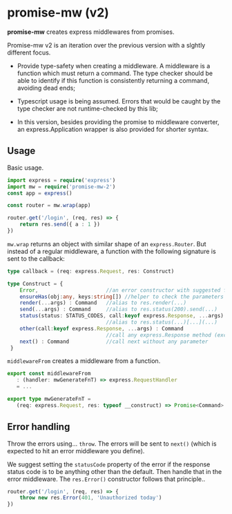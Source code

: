# promise-mw (v2)

**promise-mw** creates express middlewares from promises.

Promise-mw v2 is an iteration over the previous version with a slghtly different focus.

  - Provide type-safety when creating a middleware. A middleware is a function which must
    return a command. The type checker should be able to identify if this function is consistently
    returning a command, avoiding dead ends;

  - Typescript usage is being assumed. Errors that would be caught by the type checker are not
    runtime-checked by this lib;

  - In this version, besides providing the promise to middleware converter, an express.Application
    wrapper is also provided for shorter syntax.

## Usage

Basic usage.

```typescript
import express = require('express')
import mw = require('promise-mw-2')
const app = express()

const router = mw.wrap(app)

router.get('/login', (req, res) => {
    return res.send({ a : 1 })
})
```

`mw.wrap` returns an object with similar shape of an `express.Router`. But instead of
a regular middleware, a function with the following signature is sent to the callback:

```typescript
type callback = (req: express.Request, res: Construct)

type Construct = {
    Error,                      //an error constructor with suggested fields
    ensureHas(obj:any, keys:string[]) //helper to check the parameters exist
    render(...args) : Command   //alias to res.render(...)
    send(...args) : Command     //alias to res.status(200).send(...)
    status(status: STATUS_CODES, call:keyof express.Response, ...args) : Command
                                //alias to res.status(...)[...](...)
    other(call:keyof express.Response, ...args) : Command
                                //call any express.Response method (except status)
    next() : Command            //call next without any parameter
 }
 ```

 `middlewareFrom` creates a middleware from a function.

 ```typescript
 export const middlewareFrom
    : (handler: mwGenerateFnT) => express.RequestHandler
    = ...

export type mwGenerateFnT =
    (req: express.Request, res: typeof __construct) => Promise<Command>
 ```

## Error handling

Throw the errors using... `throw`. The errors will be sent to `next()`
(which is expected to hit an error middleware you define).

We suggest setting the `statusCode` property of the error if the response status code is
to be anything other than the default. Then handle that in the error middleware. The `res.Error()`
constructor follows that principle..

```typescript
router.get('/login', (req, res) => {
    throw new res.Error(401, 'Unauthorized today')
})
```